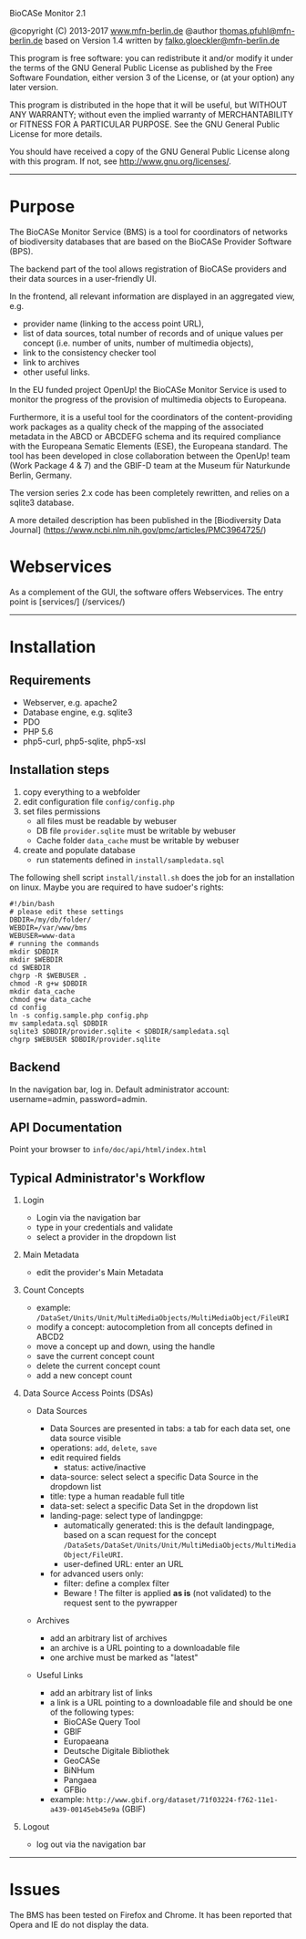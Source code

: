 
  BioCASe Monitor 2.1

  @copyright (C) 2013-2017 www.mfn-berlin.de
  @author  thomas.pfuhl@mfn-berlin.de
  based on Version 1.4 written by falko.gloeckler@mfn-berlin.de

 
  This program is free software: you can redistribute it and/or modify
  it under the terms of the GNU General Public License as published by
  the Free Software Foundation, either version 3 of the License, or
  (at your option) any later version.
 
  This program is distributed in the hope that it will be useful,
  but WITHOUT ANY WARRANTY; without even the implied warranty of
  MERCHANTABILITY or FITNESS FOR A PARTICULAR PURPOSE.  See the
  GNU General Public License for more details.
 
  You should have received a copy of the GNU General Public License
  along with this program.  If not, see <http://www.gnu.org/licenses/>.

_______________________________________

# Purpose

The BioCASe Monitor Service (BMS) is a tool for coordinators of networks of biodiversity databases 
that are based on the BioCASe Provider Software (BPS). 

The backend part of the tool 
allows registration of BioCASe providers and their data sources in a user-friendly UI.

In the frontend, all relevant information are displayed in an aggregated view, e.g.
- provider name (linking to the access point URL), 
- list of data sources, total number of records and of unique values per concept (i.e. number of units, number of multimedia objects), 
- link to the consistency checker tool
- link to archives
- other useful links.

In the EU funded project OpenUp! the BioCASe Monitor Service is used to monitor the progress of the provision of multimedia objects to Europeana. 

Furthermore, it is a useful tool for the coordinators of the content-providing work packages 
as a quality check of the mapping of the associated metadata in the ABCD or ABCDEFG schema 
and its required compliance with the Europeana Sematic Elements (ESE), the Europeana standard. 
The tool has been developed in close collaboration between the OpenUp! team (Work Package 4 & 7) 
and the GBIF-D team at the Museum für Naturkunde Berlin, Germany.

The version series 2.x code has been completely rewritten, and relies on a sqlite3 database.

A more detailed description has been published in the [Biodiversity Data Journal]  (https://www.ncbi.nlm.nih.gov/pmc/articles/PMC3964725/)

# Webservices

As a complement of the GUI, the software offers Webservices. The entry point is [services/] (/services/)

_______________________________________

# Installation


## Requirements
- Webserver, e.g. apache2
- Database engine, e.g. sqlite3
- PDO
- PHP 5.6
- php5-curl, php5-sqlite, php5-xsl

## Installation steps
1. copy everything to a webfolder  
2. edit configuration file `config/config.php`
3. set files permissions
    - all files must be readable by webuser
    - DB file `provider.sqlite` must be writable by webuser
    - Cache folder `data_cache` must be writable by webuser   
4. create and populate database
    - run statements defined in `install/sampledata.sql`  

The following shell script `install/install.sh` does the job for an installation on linux. 
Maybe you are required to have sudoer's rights:

    #!/bin/bash
    # please edit these settings
    DBDIR=/my/db/folder/ 
    WEBDIR=/var/www/bms 
    WEBUSER=www-data  
    # running the commands
    mkdir $DBDIR  
    mkdir $WEBDIR  
    cd $WEBDIR  
    chgrp -R $WEBUSER .  
    chmod -R g+w $DBDIR   
    mkdir data_cache  
    chmod g+w data_cache 
    cd config
    ln -s config.sample.php config.php
    mv sampledata.sql $DBDIR  
    sqlite3 $DBDIR/provider.sqlite < $DBDIR/sampledata.sql
    chgrp $WEBUSER $DBDIR/provider.sqlite

## Backend

In the navigation bar, log in.
Default administrator account: username=admin, password=admin. 

## API Documentation

Point your browser to `info/doc/api/html/index.html`

## Typical Administrator's Workflow

1. Login

    * Login via the navigation bar
    * type in your credentials and validate
    * select a provider in the dropdown list

2. Main Metadata

    * edit the provider's Main Metadata

3. Count Concepts

    * example: `/DataSet/Units/Unit/MultiMediaObjects/MultiMediaObject/FileURI`
    * modify a concept: autocompletion from all concepts defined in ABCD2
    * move a concept up and down, using the handle
    * save the current concept count
    * delete the current concept count
    * add a new concept count

4. Data Source Access Points (DSAs)

    - Data Sources
        * Data Sources are presented in tabs: a tab for each data set, one data source visible
        * operations: `add`, `delete`, `save`
        * edit required fields
            * status: active/inactive
        * data-source: select select a specific Data Source in the dropdown list
        * title: type a human readable full title
        * data-set: select a specific Data Set in the dropdown list
        * landing-page: select type of landingpge:
            * automatically generated: this is the default landingpage, based on a scan request for the concept `/DataSets/DataSet/Units/Unit/MultiMediaObjects/MultiMediaObject/FileURI`. 
            * user-defined URL: enter an URL
        * for advanced users only:
            * filter: define a complex filter
            * Beware ! The filter is applied **as is** (not validated) to the request sent to the pywrapper

    - Archives              
        * add an arbitrary list of archives
        * an archive is a URL pointing to a downloadable file
        * one archive must be marked as "latest"
                   
    - Useful Links
        * add an arbitrary list of links
        * a link is a URL pointing to a downloadable file and should be one of the following types:
            * BioCASe Query Tool
            * GBIF
            * Europaeana
            * Deutsche Digitale Bibliothek
            * GeoCASe
            * BiNHum
            * Pangaea
            * GFBio
        * example: `http://www.gbif.org/dataset/71f03224-f762-11e1-a439-00145eb45e9a` (GBIF)

7. Logout

    * log out via  the navigation bar

_______________________________________

# Issues

The BMS has been tested on Firefox and Chrome. It has been reported that Opera and IE do not display the data.
